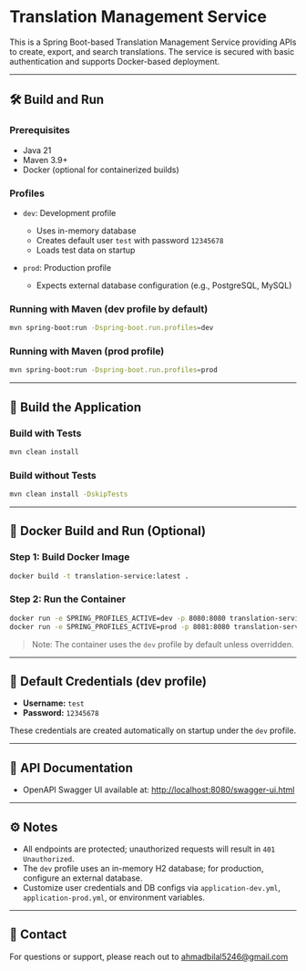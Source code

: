# Translation Management Service

This is a Spring Boot-based Translation Management Service providing APIs to create, export, and search translations. The service is secured with basic authentication and supports Docker-based deployment.

---

## 🛠 Build and Run

### Prerequisites

* Java 21
* Maven 3.9+
* Docker (optional for containerized builds)

### Profiles

* `dev`: Development profile

    * Uses in-memory database
    * Creates default user `test` with password `12345678`
    * Loads test data on startup
* `prod`: Production profile

    * Expects external database configuration (e.g., PostgreSQL, MySQL)

### Running with Maven (dev profile by default)

```bash
mvn spring-boot:run -Dspring-boot.run.profiles=dev
```

### Running with Maven (prod profile)

```bash
mvn spring-boot:run -Dspring-boot.run.profiles=prod
```

---

## 🧪 Build the Application

### Build with Tests

```bash
mvn clean install
```

### Build without Tests

```bash
mvn clean install -DskipTests
```

---

## 🐳 Docker Build and Run (Optional)

### Step 1: Build Docker Image

```bash
docker build -t translation-service:latest .
```

### Step 2: Run the Container

```bash
docker run -e SPRING_PROFILES_ACTIVE=dev -p 8080:8080 translation-service:latest
docker run -e SPRING_PROFILES_ACTIVE=prod -p 8081:8080 translation-service:latest
```

> Note: The container uses the `dev` profile by default unless overridden.

---

## 🔐 Default Credentials (dev profile)

* **Username:** `test`
* **Password:** `12345678`

These credentials are created automatically on startup under the `dev` profile.

---


## 📄 API Documentation

* OpenAPI Swagger UI available at: [http://localhost:8080/swagger-ui.html](http://localhost:8080/swagger-ui.html)

---

## ⚙️ Notes

* All endpoints are protected; unauthorized requests will result in `401 Unauthorized`.
* The `dev` profile uses an in-memory H2 database; for production, configure an external database.
* Customize user credentials and DB configs via `application-dev.yml`, `application-prod.yml`, or environment variables.

---

## 📧 Contact

For questions or support, please reach out to ahmadbilal5246@gmail.com
